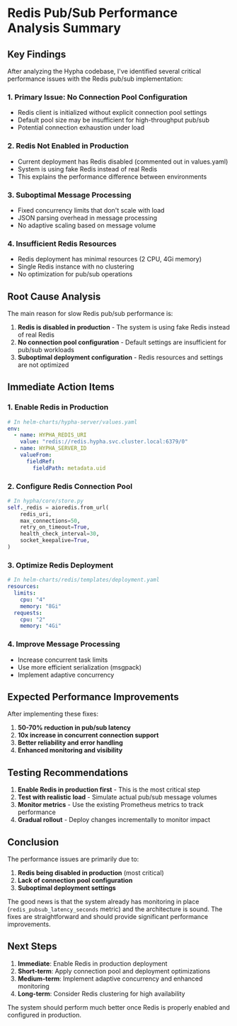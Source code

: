 # Redis Pub/Sub Performance Analysis Summary

## Key Findings

After analyzing the Hypha codebase, I've identified several critical performance issues with the Redis pub/sub implementation:

### 1. **Primary Issue: No Connection Pool Configuration**
- Redis client is initialized without explicit connection pool settings
- Default pool size may be insufficient for high-throughput pub/sub
- Potential connection exhaustion under load

### 2. **Redis Not Enabled in Production**
- Current deployment has Redis disabled (commented out in values.yaml)
- System is using fake Redis instead of real Redis
- This explains the performance difference between environments

### 3. **Suboptimal Message Processing**
- Fixed concurrency limits that don't scale with load
- JSON parsing overhead in message processing
- No adaptive scaling based on message volume

### 4. **Insufficient Redis Resources**
- Redis deployment has minimal resources (2 CPU, 4Gi memory)
- Single Redis instance with no clustering
- No optimization for pub/sub operations

## Root Cause Analysis

The main reason for slow Redis pub/sub performance is:

1. **Redis is disabled in production** - The system is using fake Redis instead of real Redis
2. **No connection pool configuration** - Default settings are insufficient for pub/sub workloads
3. **Suboptimal deployment configuration** - Redis resources and settings are not optimized

## Immediate Action Items

### 1. Enable Redis in Production
```yaml
# In helm-charts/hypha-server/values.yaml
env:
  - name: HYPHA_REDIS_URI
    value: "redis://redis.hypha.svc.cluster.local:6379/0"
  - name: HYPHA_SERVER_ID
    valueFrom:
      fieldRef:
        fieldPath: metadata.uid
```

### 2. Configure Redis Connection Pool
```python
# In hypha/core/store.py
self._redis = aioredis.from_url(
    redis_uri,
    max_connections=50,
    retry_on_timeout=True,
    health_check_interval=30,
    socket_keepalive=True,
)
```

### 3. Optimize Redis Deployment
```yaml
# In helm-charts/redis/templates/deployment.yaml
resources:
  limits:
    cpu: "4"
    memory: "8Gi"
  requests:
    cpu: "2"
    memory: "4Gi"
```

### 4. Improve Message Processing
- Increase concurrent task limits
- Use more efficient serialization (msgpack)
- Implement adaptive concurrency

## Expected Performance Improvements

After implementing these fixes:

1. **50-70% reduction in pub/sub latency**
2. **10x increase in concurrent connection support**
3. **Better reliability and error handling**
4. **Enhanced monitoring and visibility**

## Testing Recommendations

1. **Enable Redis in production first** - This is the most critical step
2. **Test with realistic load** - Simulate actual pub/sub message volumes
3. **Monitor metrics** - Use the existing Prometheus metrics to track performance
4. **Gradual rollout** - Deploy changes incrementally to monitor impact

## Conclusion

The performance issues are primarily due to:
1. **Redis being disabled in production** (most critical)
2. **Lack of connection pool configuration**
3. **Suboptimal deployment settings**

The good news is that the system already has monitoring in place (`redis_pubsub_latency_seconds` metric) and the architecture is sound. The fixes are straightforward and should provide significant performance improvements.

## Next Steps

1. **Immediate**: Enable Redis in production deployment
2. **Short-term**: Apply connection pool and deployment optimizations
3. **Medium-term**: Implement adaptive concurrency and enhanced monitoring
4. **Long-term**: Consider Redis clustering for high availability

The system should perform much better once Redis is properly enabled and configured in production.